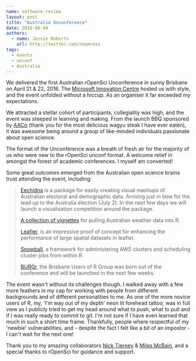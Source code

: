 ```yaml
---
name: software-review
layout: post
title: "Australia Unconference"
date: 2016-06-04
authors:
  - name: Jessie Roberts
    url: http://twitter.com/noamross
tags:
  - events
  - unconf
  - Australia
---
```




We delivered the first Australian rOpenSci Unconference in sunny Brisbane on April 21 & 22, 2016. The [Microsoft Innovation Centre](https://www.microsoftinnovationcenters.com/) hosted us with style, and the event unfolded without a hiccup. As an organiser it far exceeded my expectations.

We attracted a stellar cohort of participants, collegiality was high, and the event was steeped in learning and making. From the launch BBQ sponsored by [AACo](https://www.aaco.com.au/)  (thank you for the most delicious wagyu steak I have ever eaten), it was awesome being around a group of like-minded individuals passionate about open science.   

The format of the Unconference was a breath of fresh air for the majority of us who were new to the rOpenSci unconf format.  A welcome relief in amongst the forest of academic conferences. I myself am converted! 

Some great outcomes emerged from the Australian open science brains trust attending the event, including: 

   >[Eechidna](https://github.com/ropenscilabs/eechidna) is a package for easily creating visual mashups of Australian electoral and demographic data. Arriving just in time for the lead up to the Australia election (July 2). In the next few days we will launch a visualisation competition around the package.
>
   >[A collection of vignettes](https://github.com/saundersk1/auunconf16) for pulling Australian weather data into R.
>  
   >[Leafier](https://github.com/ropenscilabs/leafier), is an impressive proof of concept for enhancing the performance of large spatial datasets in leaflet.
>   
   >[Snowball](https://github.com/ropenscilabs/snowball), a framework for administering AWS clusters and scheduling cluster jobs from within R.
>
   >[BURGr](http://www.meetup.com/Brisbane-Users-of-R-Group-BURGr/), the Brisbane Users of R Group was born out of the conference and will be launched in the next few weeks. 

The event wasn't without its challenges though. I walked away with a few more feathers in my cap for working with people from different backgrounds and of different personalities to me. As one of the more novice users of R,  my, 'I'm way out of my depth' neon lit forehead tattoo, was in full view as I publicly tried to get my head around what to push, what to pull and if I was really ready to commit to git.  I'm not sure if I have even learned that much in such a short time frame. Thankfully, people where respectful of my 'newbie' vulnerabilities, and - despite the fact I felt like a bit of an impostor -  I can't wait for the next one!   
   
   
Thank you to my amazing collaborators [Nick Tierney](http://www.njtierney.com/) & [Miles McBain](http://staff.qut.edu.au/staff/mcbainm/), and a special thanks to rOpenSci for guidance and support.   
